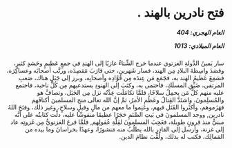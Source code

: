 <h1 dir="rtl">فتح نادرين بالهند .</h1>

<h5 dir="rtl">العام الهجري:  404

العام الميلادي: 1013

</h5>

<p dir="rtl">سار يَمينُ الدَّولةِ الغزنوي عندما خرج الشِّتاءُ غازيًا إلى الهندِ في جمعٍ عَظيمٍ وحَشدٍ كثيرٍ، وقصَدَ واسِطةَ البلادِ مِن الهند، فسار شَهرينِ، حتى قارَبَ مَقصِدَه، ورتَّب أصحابَه وعساكِرَه، فسَمِعَ عَظيمُ الهند به، فجَمَع مَن عِندَه مِن قُوَّادِه وأصحابِه، وبرز إلى جَبَلٍ هناك، صَعبِ المرتقى، ضَيِّقِ المسلَكِ، فاحتمى به، وكتَبَ إلى الهنودِ يستدعيهم مِن كُلِّ ناحية، فاجتمع عليه منهم كلُّ مَن يحمِلُ سلاحًا، فلمَّا تكامَلَت عِدَّتُه نزل مِن الجَبَل، وتصافَّ هو والمُسلِمونَ، واشتَدَّ القِتالُ وعَظُم الأمرُ، ثمَّ إنَّ الله تعالى منح المسلمينَ أكتافَهم فهَزَموهم، وأكثَروا القَتَل فيهم، وغَنِموا ما معهم من مالٍ وفيلٍ وسلاحٍ، وغير ذلك، وفتَحَ اللهُ نادرين, ووجد المسلمونَ في بَيتِ الصَّنَمِ حَجَرًا عظيمًا منقوشًا عليه، دلَّت كتابتُه على أنَّه مبنيٌّ منذ قرونٍ طويلة، فعَجِبَ المسلمونَ لقِلَّةِ عُقولِهم, فلمَّا فرغ الغزنويُّ مِن غَزوتِه عاد إلى غزنة، وأرسل إلى القادِرِ بالله يطلُبُ منه مَنشورًا، وعهدًا بخراسانَ وما بيده من المَمالِك، فكتب له بذلك، ولُقِّبَ نظامَ الدين.</p></br>

